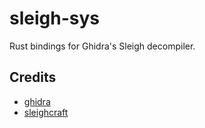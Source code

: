 # sleigh-sys

Rust bindings for Ghidra's Sleigh decompiler.

## Credits

- [ghidra](https://github.com/NationalSecurityAgency/ghidra)
- [sleighcraft](https://github.com/StarCrossPortal/sleighcraft)
